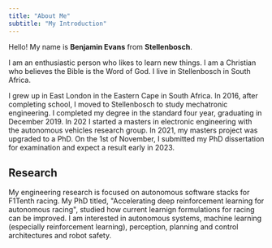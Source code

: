 ```yaml
---
title: "About Me"
subtitle: "My Introduction"
---
```


<div class="container grid">
  <span class="section__title h2">
    Hello! My name is <b class='main-color'>Benjamin Evans</b> from <b class='main-color'>Stellenbosch</b>.
  </span>
</div>



<!-- ## Introduction -->

I am an enthusiastic person who likes to learn new things.
I am a Christian who believes the Bible is the Word of God.
I live in Stellenbosch in South Africa.


<!-- ## Background -->

I grew up in East London in the Eastern Cape in South Africa.
In 2016, after completing school, I moved to Stellenbosch to study mechatronic engineering. 
I completed my degree in the standard four year, graduating in December 2019.
In 202 I started a masters in electronic engineering with the autonomous vehicles research group.
In 2021, my masters project was upgraded to a PhD.
On the 1st of November, I submitted my PhD dissertation for examination and expect a result early in 2023.


## Research

My engineering research is focused on autonomous software stacks for F1Tenth racing.
My PhD titled, "Accelerating deep reinforcement learning for autonomous racing", studied how current learnign formulations for racing can be improved.
I am interested in autonomous systems, machine learning (especially reinforcement learning), perception, planning and control architectures and robot safety.



